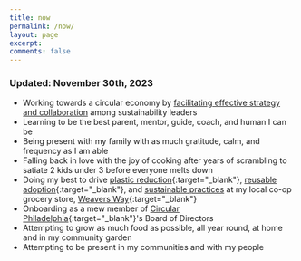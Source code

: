 ```yaml
---
title: now
permalink: /now/
layout: page
excerpt:
comments: false
---
```

### Updated: November 30th, 2023
- Working towards a circular economy by [facilitating effective strategy and collaboration](/now-leading-optimization-and-sustainability-solutions/) among sustainability leaders
- Learning to be the best parent, mentor, guide, coach, and human I can be
- Being present with my family with as much gratitude, calm, and frequency as I am able
- Falling back in love with the joy of cooking after years of scrambling to satiate 2 kids under 3 before everyone melts down
- Doing my best to drive [plastic reduction](https://miketannenbaum.notion.site/Plastic-Reduction-101-aa077f26df414d9db68818a743008d19?pvs=4){:target="_blank"}, [reusable adoption](https://weaversway.coop/articles/co-ops-container-refund-program){:target="_blank"}, and [sustainable practices](https://weaversway.coop/sustainability) at my local co-op grocery store, [Weavers Way](https://weaversway.coop/){:target="_blank"}
- Onboarding as a mew member of [Circular Philadelphia](https://circularphiladelphia.org/){:target="_blank"}'s Board of Directors
- Attempting to grow as much food as possible, all year round, at home and in my community garden
- Attempting to be present in my communities and with my people